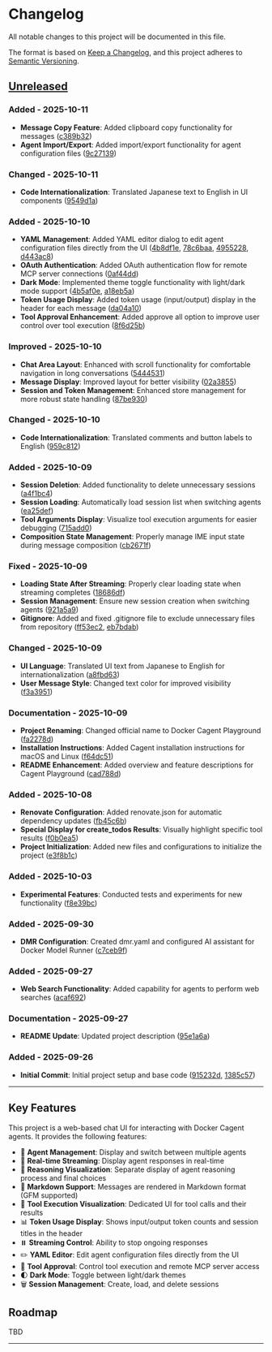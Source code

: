 # Changelog

All notable changes to this project will be documented in this file.

The format is based on [Keep a Changelog](https://keepachangelog.com/en/1.0.0/),
and this project adheres to [Semantic Versioning](https://semver.org/spec/v2.0.0.html).

## [Unreleased]

### Added - 2025-10-11

- **Message Copy Feature**: Added clipboard copy functionality for messages ([c389b32](https://github.com/tubone24/docker-cagent-playground/commit/c389b32))
- **Agent Import/Export**: Added import/export functionality for agent configuration files ([9c27139](https://github.com/tubone24/docker-cagent-playground/commit/9c27139))

### Changed - 2025-10-11

- **Code Internationalization**: Translated Japanese text to English in UI components ([9549d1a](https://github.com/tubone24/docker-cagent-playground/commit/9549d1a))

### Added - 2025-10-10

- **YAML Management**: Added YAML editor dialog to edit agent configuration files directly from the UI ([4b8df1e](https://github.com/tubone24/docker-cagent-playground/commit/4b8df1e), [78c6baa](https://github.com/tubone24/docker-cagent-playground/commit/78c6baa), [4955228](https://github.com/tubone24/docker-cagent-playground/commit/4955228), [d443ac8](https://github.com/tubone24/docker-cagent-playground/commit/d443ac8))
- **OAuth Authentication**: Added OAuth authentication flow for remote MCP server connections ([0af44dd](https://github.com/tubone24/docker-cagent-playground/commit/0af44dd))
- **Dark Mode**: Implemented theme toggle functionality with light/dark mode support ([4b5af0e](https://github.com/tubone24/docker-cagent-playground/commit/4b5af0e), [a18eb5a](https://github.com/tubone24/docker-cagent-playground/commit/a18eb5a))
- **Token Usage Display**: Added token usage (input/output) display in the header for each message ([da04a10](https://github.com/tubone24/docker-cagent-playground/commit/da04a10))
- **Tool Approval Enhancement**: Added approve all option to improve user control over tool execution ([8f6d25b](https://github.com/tubone24/docker-cagent-playground/commit/8f6d25b))

### Improved - 2025-10-10

- **Chat Area Layout**: Enhanced with scroll functionality for comfortable navigation in long conversations ([5444531](https://github.com/tubone24/docker-cagent-playground/commit/5444531))
- **Message Display**: Improved layout for better visibility ([02a3855](https://github.com/tubone24/docker-cagent-playground/commit/02a3855))
- **Session and Token Management**: Enhanced store management for more robust state handling ([87be930](https://github.com/tubone24/docker-cagent-playground/commit/87be930))

### Changed - 2025-10-10

- **Code Internationalization**: Translated comments and button labels to English ([959c812](https://github.com/tubone24/docker-cagent-playground/commit/959c812))

### Added - 2025-10-09

- **Session Deletion**: Added functionality to delete unnecessary sessions ([a4f1bc4](https://github.com/tubone24/docker-cagent-playground/commit/a4f1bc4))
- **Session Loading**: Automatically load session list when switching agents ([ea25def](https://github.com/tubone24/docker-cagent-playground/commit/ea25def))
- **Tool Arguments Display**: Visualize tool execution arguments for easier debugging ([715add0](https://github.com/tubone24/docker-cagent-playground/commit/715add0))
- **Composition State Management**: Properly manage IME input state during message composition ([cb2671f](https://github.com/tubone24/docker-cagent-playground/commit/cb2671f))

### Fixed - 2025-10-09

- **Loading State After Streaming**: Properly clear loading state when streaming completes ([18686df](https://github.com/tubone24/docker-cagent-playground/commit/18686df))
- **Session Management**: Ensure new session creation when switching agents ([921a5a9](https://github.com/tubone24/docker-cagent-playground/commit/921a5a9))
- **Gitignore**: Added and fixed .gitignore file to exclude unnecessary files from repository ([ff53ec2](https://github.com/tubone24/docker-cagent-playground/commit/ff53ec2), [eb7bdab](https://github.com/tubone24/docker-cagent-playground/commit/eb7bdab))

### Changed - 2025-10-09

- **UI Language**: Translated UI text from Japanese to English for internationalization ([a8fbd63](https://github.com/tubone24/docker-cagent-playground/commit/a8fbd63))
- **User Message Style**: Changed text color for improved visibility ([f3a3951](https://github.com/tubone24/docker-cagent-playground/commit/f3a3951))

### Documentation - 2025-10-09

- **Project Renaming**: Changed official name to Docker Cagent Playground ([fa2278d](https://github.com/tubone24/docker-cagent-playground/commit/fa2278d))
- **Installation Instructions**: Added Cagent installation instructions for macOS and Linux ([f64dc51](https://github.com/tubone24/docker-cagent-playground/commit/f64dc51))
- **README Enhancement**: Added overview and feature descriptions for Cagent Playground ([cad788d](https://github.com/tubone24/docker-cagent-playground/commit/cad788d))

### Added - 2025-10-08

- **Renovate Configuration**: Added renovate.json for automatic dependency updates ([fb45c6b](https://github.com/tubone24/docker-cagent-playground/commit/fb45c6b))
- **Special Display for create_todos Results**: Visually highlight specific tool results ([f0b0ea5](https://github.com/tubone24/docker-cagent-playground/commit/f0b0ea5))
- **Project Initialization**: Added new files and configurations to initialize the project ([e3f8b1c](https://github.com/tubone24/docker-cagent-playground/commit/e3f8b1c))

### Added - 2025-10-03

- **Experimental Features**: Conducted tests and experiments for new functionality ([f8e39bc](https://github.com/tubone24/docker-cagent-playground/commit/f8e39bc))

### Added - 2025-09-30

- **DMR Configuration**: Created dmr.yaml and configured AI assistant for Docker Model Runner ([c7ceb9f](https://github.com/tubone24/docker-cagent-playground/commit/c7ceb9f))

### Added - 2025-09-27

- **Web Search Functionality**: Added capability for agents to perform web searches ([acaf692](https://github.com/tubone24/docker-cagent-playground/commit/acaf692))

### Documentation - 2025-09-27

- **README Update**: Updated project description ([95e1a6a](https://github.com/tubone24/docker-cagent-playground/commit/95e1a6a))

### Added - 2025-09-26

- **Initial Commit**: Initial project setup and base code ([915232d](https://github.com/tubone24/docker-cagent-playground/commit/915232d), [1385c57](https://github.com/tubone24/docker-cagent-playground/commit/1385c57))

---

## Key Features

This project is a web-based chat UI for interacting with Docker Cagent agents. It provides the following features:

- 🤖 **Agent Management**: Display and switch between multiple agents
- 💬 **Real-time Streaming**: Display agent responses in real-time
- 🧠 **Reasoning Visualization**: Separate display of agent reasoning process and final choices
- 📝 **Markdown Support**: Messages are rendered in Markdown format (GFM supported)
- 🔧 **Tool Execution Visualization**: Dedicated UI for tool calls and their results
- 📊 **Token Usage Display**: Shows input/output token counts and session titles in the header
- ⏸️ **Streaming Control**: Ability to stop ongoing responses
- ✏️ **YAML Editor**: Edit agent configuration files directly from the UI
- 🔐 **Tool Approval**: Control tool execution and remote MCP server access
- 🌓 **Dark Mode**: Toggle between light/dark themes
- 🗑️ **Session Management**: Create, load, and delete sessions

## Roadmap

TBD

---

[Unreleased]: https://github.com/tubone24/docker-cagent-playground/compare/915232d...HEAD
